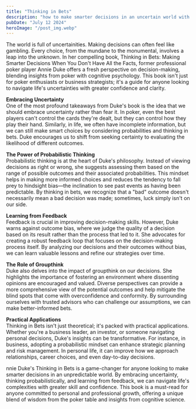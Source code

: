 ```yaml
---
title: "Thinking in Bets"
description: "how to make smarter decisions in an uncertain world with insights from Annie Duke's Thinking in Bets, blending poker strategy with cognitive psychology..."
pubDate: "July 12 2024"
heroImage: "/post_img.webp"
---
```

The world is full of uncertainities. Making decisions can often feel like gambling. Every choice, from the mundane to the monumental, involves a leap into the unknown. In her compelling book, Thinking in Bets: Making Smarter Decisions When You Don't Have All the Facts, former professional poker player Annie Duke offers a fresh perspective on decision-making, blending insights from poker with cognitive psychology. This book isn't just for poker enthusiasts or business strategists; it's a guide for anyone looking to navigate life's uncertainties with greater confidence and clarity.

**Embracing Uncertainty**  
One of the most profound takeaways from Duke's book is the idea that we should embrace uncertainty rather than fear it. In poker, even the best players can't control the cards they're dealt, but they can control how they play their hand. Similarly, in life, we often have incomplete information, but we can still make smart choices by considering probabilities and thinking in bets. Duke encourages us to shift from seeking certainty to evaluating the likelihood of different outcomes.

**The Power of Probabilistic Thinking**  
Probabilistic thinking is at the heart of Duke's philosophy. Instead of viewing decisions as right or wrong, she suggests assessing them based on the range of possible outcomes and their associated probabilities. This mindset helps in making more informed choices and reduces the tendency to fall prey to hindsight bias—the inclination to see past events as having been predictable. By thinking in bets, we recognize that a "bad" outcome doesn't necessarily mean a bad decision was made; sometimes, luck simply isn't on our side.

**Learning from Feedback**  
Feedback is crucial in improving decision-making skills. However, Duke warns against outcome bias, where we judge the quality of a decision based on its result rather than the process that led to it. She advocates for creating a robust feedback loop that focuses on the decision-making process itself. By analyzing our decisions and their outcomes without bias, we can learn valuable lessons and refine our strategies over time.

**The Role of Groupthink**  
Duke also delves into the impact of groupthink on our decisions. She highlights the importance of fostering an environment where dissenting opinions are encouraged and valued. Diverse perspectives can provide a more comprehensive view of the potential outcomes and help mitigate the blind spots that come with overconfidence and conformity. By surrounding ourselves with trusted advisors who can challenge our assumptions, we can make better-informed bets.

**Practical Applications**  
Thinking in Bets isn't just theoretical; it's packed with practical applications. Whether you're a business leader, an investor, or someone navigating personal decisions, Duke's insights can be transformative. For instance, in business, adopting a probabilistic mindset can enhance strategic planning and risk management. In personal life, it can improve how we approach relationships, career choices, and even day-to-day decisions.

nnie Duke's Thinking in Bets is a game-changer for anyone looking to make smarter decisions in an unpredictable world. By embracing uncertainty, thinking probabilistically, and learning from feedback, we can navigate life's complexities with greater skill and confidence. This book is a must-read for anyone committed to personal and professional growth, offering a unique blend of wisdom from the poker table and insights from cognitive science.